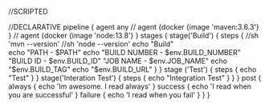 //SCRIPTED

//DECLARATIVE
pipeline {
    agent any
    // agent {docker {image 'maven:3.6.3'} }
    // agent {docker {image 'node:13.8'} }
    stages {
        stage('Build') {
            steps {
                //sh 'mvn --version'
                //sh 'node --version'
                echo "Build"  
                echo "PATH - $PATH"
                echo "BUILD NUMBER - $env.BUILD_NUMBER"
                "BUILD ID - $env.BUILD_ID"
                "JOB NAME - $env.JOB_NAME"
                echo "$env.BUILD_TAG"
                echo "$env.BUILD_URL" 
            }
        }
        stage ('Test') {
            steps {
                echo "Test"
            }
        }
        stage('Interation Test') {
            steps {
                echo "Integration Test"
            }
        }
    }
post {
        always {
            echo 'Im awesome. I read always'
        }
        success {
            echo 'I read when you are successful'
        }
        failure {
           echo 'I read when you fail'
        }
    }
}

